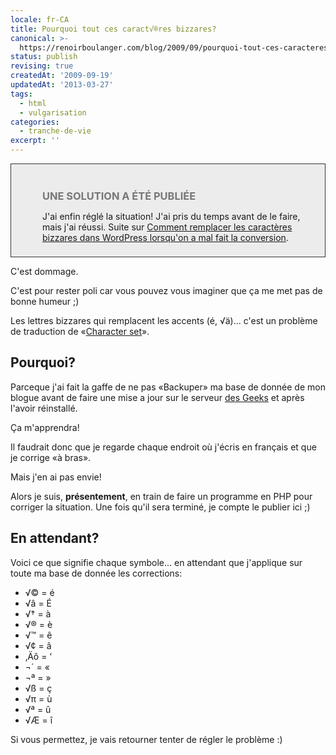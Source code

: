 ```yaml
---
locale: fr-CA
title: Pourquoi tout ces caract√®res bizzares?
canonical: >-
  https://renoirboulanger.com/blog/2009/09/pourquoi-tout-ces-caracteres-bizzares/
status: publish
revising: true
createdAt: '2009-09-19'
updatedAt: '2013-03-27'
tags:
  - html
  - vulgarisation
categories:
  - tranche-de-vie
excerpt: ''
---
```


<div style="background:#ececec;margin:5px 0px;padding:18px 8px 8px 50px;border:1px solid #333">
<h3 style="color:#777;margin-bottom:10px;">UNE SOLUTION A ÉTÉ PUBLIÉE</h3>
<p>J'ai enfin réglé la situation! J'ai pris du temps avant de le faire, mais j'ai réussi. Suite sur <a href="/blog/2010/06/comment-remplacer-les-caracteres-bizzares-dans-wordpress-lorsqu-on-a-mal-fait-la-conversion/">Comment remplacer les caractères bizzares dans WordPress lorsqu'on a mal fait la conversion</a>.</p></div>

C'est dommage.

C'est pour rester poli car vous pouvez vous imaginer que ça me met pas de bonne humeur ;)

Les lettres bizzares qui remplacent les accents (é, √ä)... c'est un problème de traduction de «<a href="http://fr.wikipedia.org/wiki/Codage_de_caract%C3%A8res">Character set</a>».

<h2>Pourquoi?</h2>
Parceque j'ai fait la gaffe de ne pas «Backuper» ma base de donnée de mon blogue avant de faire une mise a jour sur le serveur <a href="/blog/2009/08/geeknight-ce-soir/">des Geeks</a> et après l'avoir réinstallé.

Ça m'apprendra!

Il faudrait donc que je regarde chaque endroit où j'écris en français et que je corrige «à bras».

Mais j'en ai pas envie!

Alors je suis, <strong>présentement</strong>, en train de faire un programme en PHP pour corriger la situation. Une fois qu'il sera terminé, je compte le publier ici ;)

<h2>En attendant?</h2>
Voici ce que signifie chaque symbole... en attendant que j'applique sur toute ma base de donnée les corrections:
<ul>
	<li> √© = é </li>
	<li> √â = É </li>
	<li> √† = à </li>
	<li> √® = è </li>
	<li> √™ = ê </li>
	<li> √¢ = â </li>
	<li> ‚Äô = ‘ </li>
	<li> ¬´ = « </li>
	<li> ¬ª = » </li>
	<li> √ß = ç </li>
	<li> √π = ù </li>
	<li> √ª = û </li>
	<li> √Æ = î </li>
</ul>

Si vous permettez, je vais retourner tenter de régler le problème :)
